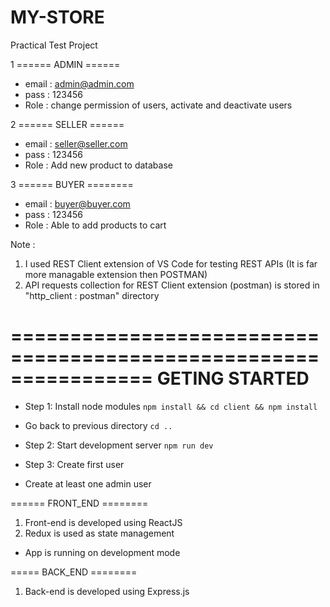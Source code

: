 # MY-STORE
Practical Test Project

1 ====== ADMIN ======
* email : admin@admin.com
* pass : 123456
* Role : change permission of users, activate and deactivate users

2 ====== SELLER ======
* email : seller@seller.com
* pass : 123456
* Role : Add new product to database

3 ====== BUYER ========
* email : buyer@buyer.com
* pass : 123456
* Role : Able to add products to cart


Note : 
1. I used REST Client extension of VS Code for testing REST APIs (It is far more managable extension then POSTMAN)
2. API requests collection for REST Client extension (postman) is stored in "http_client : postman" directory


================================================================
GETING STARTED
================================================================
* Step 1: Install node modules 
`npm install && cd client && npm install`
* Go back to previous directory `cd ..`

* Step 2: Start development server
`npm run dev`

* Step 3: Create first user
* Create at least one admin user


====== FRONT_END ========
1. Front-end is developed using ReactJS
2. Redux is used as state management

* App is running on development mode

===== BACK_END ========
1. Back-end is developed using Express.js





